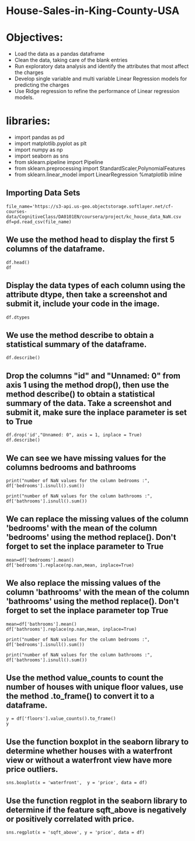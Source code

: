 # House-Sales-in-King-County-USA


# Objectives:
- Load the data as a pandas dataframe
- Clean the data, taking care of the blank entries
- Run exploratory data analysis and identify the attributes that most affect the charges
- Develop single variable and multi variable Linear Regression models for predicting the charges
- Use Ridge regression to refine the performance of Linear regression models.


# libraries:
- import pandas as pd
- import matplotlib.pyplot as plt
- import numpy as np
- import seaborn as sns
- from sklearn.pipeline import Pipeline
- from sklearn.preprocessing import StandardScaler,PolynomialFeatures
- from sklearn.linear_model import LinearRegression
%matplotlib inline


## Importing Data Sets
```
file_name='https://s3-api.us-geo.objectstorage.softlayer.net/cf-courses-data/CognitiveClass/DA0101EN/coursera/project/kc_house_data_NaN.csv
df=pd.read_csv(file_name)
```

## We use the method head to display the first 5 columns of the dataframe.
```
df.head()
df
```
## Display the data types of each column using the attribute dtype, then take a screenshot and submit it, include your code in the image.
```
df.dtypes
```
## We use the method describe to obtain a statistical summary of the dataframe.
```
df.describe()
```

## Drop the columns "id" and "Unnamed: 0" from axis 1 using the method drop(), then use the method describe() to obtain a statistical summary of the data. Take a screenshot and submit it, make sure the inplace parameter is set to True
```
df.drop('id',"Unnamed: 0", axis = 1, inplace = True)
df.describe()
```
## We can see we have missing values for the columns  bedrooms and  bathrooms 
```
print("number of NaN values for the column bedrooms :", df['bedrooms'].isnull().sum())

print("number of NaN values for the column bathrooms :", df['bathrooms'].isnull().sum())
```

## We can replace the missing values of the column 'bedrooms' with the mean of the column 'bedrooms'  using the method replace(). Don't forget to set the inplace parameter to True
```
mean=df['bedrooms'].mean()
df['bedrooms'].replace(np.nan,mean, inplace=True)
```

## We also replace the missing values of the column 'bathrooms' with the mean of the column 'bathrooms'  using the method replace(). Don't forget to set the  inplace  parameter top  True 
```
mean=df['bathrooms'].mean()
df['bathrooms'].replace(np.nan,mean, inplace=True)

print("number of NaN values for the column bedrooms :", df['bedrooms'].isnull().sum())

print("number of NaN values for the column bathrooms :", df['bathrooms'].isnull().sum())
```

## Use the method value_counts to count the number of houses with unique floor values, use the method .to_frame() to convert it to a dataframe.
```
y = df['floors'].value_counts().to_frame()
y
```
## Use the function boxplot in the seaborn library to determine whether houses with a waterfront view or without a waterfront view have more price outliers.
```
sns.boxplot(x = 'waterfront',  y = 'price', data = df)
```
## Use the function regplot in the seaborn library to determine if the feature sqft_above is negatively or positively correlated with price. 
```
sns.regplot(x = 'sqft_above', y = 'price', data = df)
```








